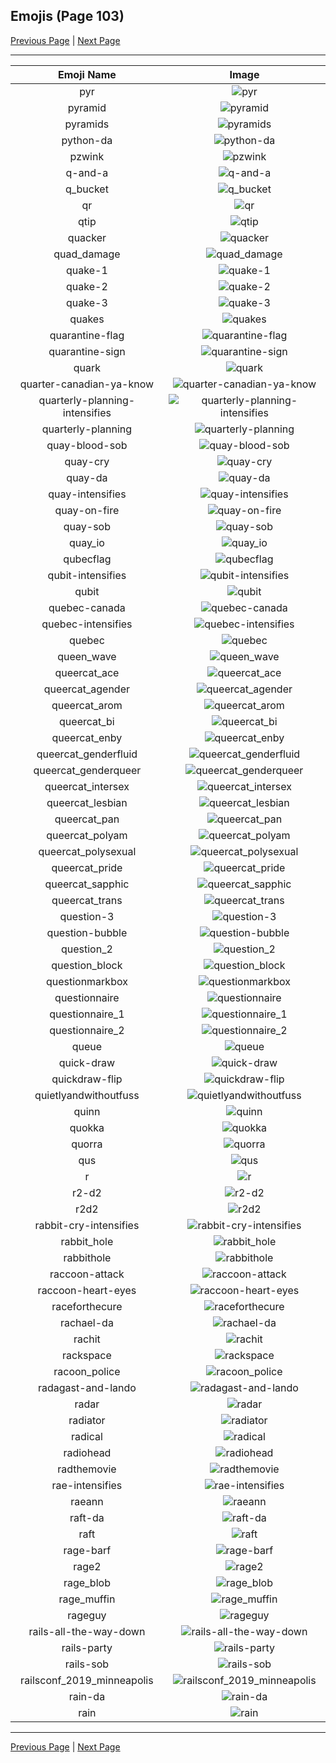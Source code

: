
## Emojis (Page 103)

[Previous Page](/docs/hc/page-p-0102.md)
  | [Next Page](/docs/hc/page-r-0104.md)

<hr />

|Emoji Name|Image|
| :-: | :-: |
|pyr| ![pyr](/emojis/hc/pyr.png)|
|pyramid| ![pyramid](/emojis/hc/pyramid.png)|
|pyramids| ![pyramids](/emojis/hc/pyramids.png)|
|python-da| ![python-da](/emojis/hc/python-da.png)|
|pzwink| ![pzwink](/emojis/hc/pzwink.jpg)|
|q-and-a| ![q-and-a](/emojis/hc/q-and-a.png)|
|q_bucket| ![q_bucket](/emojis/hc/q_bucket.png)|
|qr| ![qr](/emojis/hc/qr.png)|
|qtip| ![qtip](/emojis/hc/qtip.png)|
|quacker| ![quacker](/emojis/hc/quacker.png)|
|quad_damage| ![quad_damage](/emojis/hc/quad_damage.png)|
|quake-1| ![quake-1](/emojis/hc/quake-1.png)|
|quake-2| ![quake-2](/emojis/hc/quake-2.png)|
|quake-3| ![quake-3](/emojis/hc/quake-3.png)|
|quakes| ![quakes](/emojis/hc/quakes.png)|
|quarantine-flag| ![quarantine-flag](/emojis/hc/quarantine-flag.png)|
|quarantine-sign| ![quarantine-sign](/emojis/hc/quarantine-sign.gif)|
|quark| ![quark](/emojis/hc/quark.jpg)|
|quarter-canadian-ya-know| ![quarter-canadian-ya-know](/emojis/hc/quarter-canadian-ya-know.png)|
|quarterly-planning-intensifies| ![quarterly-planning-intensifies](/emojis/hc/quarterly-planning-intensifies.gif)|
|quarterly-planning| ![quarterly-planning](/emojis/hc/quarterly-planning.jpg)|
|quay-blood-sob| ![quay-blood-sob](/emojis/hc/quay-blood-sob.png)|
|quay-cry| ![quay-cry](/emojis/hc/quay-cry.png)|
|quay-da| ![quay-da](/emojis/hc/quay-da.png)|
|quay-intensifies| ![quay-intensifies](/emojis/hc/quay-intensifies.gif)|
|quay-on-fire| ![quay-on-fire](/emojis/hc/quay-on-fire.gif)|
|quay-sob| ![quay-sob](/emojis/hc/quay-sob.png)|
|quay_io| ![quay_io](/emojis/hc/quay_io.png)|
|qubecflag| ![qubecflag](/emojis/hc/qubecflag.png)|
|qubit-intensifies| ![qubit-intensifies](/emojis/hc/qubit-intensifies.gif)|
|qubit| ![qubit](/emojis/hc/qubit.png)|
|quebec-canada| ![quebec-canada](/emojis/hc/quebec-canada.png)|
|quebec-intensifies| ![quebec-intensifies](/emojis/hc/quebec-intensifies.gif)|
|quebec| ![quebec](/emojis/hc/quebec.png)|
|queen_wave| ![queen_wave](/emojis/hc/queen_wave.gif)|
|queercat_ace| ![queercat_ace](/emojis/hc/queercat_ace.png)|
|queercat_agender| ![queercat_agender](/emojis/hc/queercat_agender.png)|
|queercat_arom| ![queercat_arom](/emojis/hc/queercat_arom.png)|
|queercat_bi| ![queercat_bi](/emojis/hc/queercat_bi.png)|
|queercat_enby| ![queercat_enby](/emojis/hc/queercat_enby.png)|
|queercat_genderfluid| ![queercat_genderfluid](/emojis/hc/queercat_genderfluid.png)|
|queercat_genderqueer| ![queercat_genderqueer](/emojis/hc/queercat_genderqueer.png)|
|queercat_intersex| ![queercat_intersex](/emojis/hc/queercat_intersex.png)|
|queercat_lesbian| ![queercat_lesbian](/emojis/hc/queercat_lesbian.png)|
|queercat_pan| ![queercat_pan](/emojis/hc/queercat_pan.png)|
|queercat_polyam| ![queercat_polyam](/emojis/hc/queercat_polyam.png)|
|queercat_polysexual| ![queercat_polysexual](/emojis/hc/queercat_polysexual.png)|
|queercat_pride| ![queercat_pride](/emojis/hc/queercat_pride.png)|
|queercat_sapphic| ![queercat_sapphic](/emojis/hc/queercat_sapphic.png)|
|queercat_trans| ![queercat_trans](/emojis/hc/queercat_trans.png)|
|question-3| ![question-3](/emojis/hc/question-3.gif)|
|question-bubble| ![question-bubble](/emojis/hc/question-bubble.gif)|
|question_2| ![question_2](/emojis/hc/question_2.png)|
|question_block| ![question_block](/emojis/hc/question_block.gif)|
|questionmarkbox| ![questionmarkbox](/emojis/hc/questionmarkbox.png)|
|questionnaire| ![questionnaire](/emojis/hc/questionnaire.jpg)|
|questionnaire_1| ![questionnaire_1](/emojis/hc/questionnaire_1.jpg)|
|questionnaire_2| ![questionnaire_2](/emojis/hc/questionnaire_2.png)|
|queue| ![queue](/emojis/hc/queue.png)|
|quick-draw| ![quick-draw](/emojis/hc/quick-draw.png)|
|quickdraw-flip| ![quickdraw-flip](/emojis/hc/quickdraw-flip.png)|
|quietlyandwithoutfuss| ![quietlyandwithoutfuss](/emojis/hc/quietlyandwithoutfuss.png)|
|quinn| ![quinn](/emojis/hc/quinn.png)|
|quokka| ![quokka](/emojis/hc/quokka.png)|
|quorra| ![quorra](/emojis/hc/quorra.jpg)|
|qus| ![qus](/emojis/hc/qus.png)|
|r| ![r](/emojis/hc/r.png)|
|r2-d2| ![r2-d2](/emojis/hc/r2-d2.png)|
|r2d2| ![r2d2](/emojis/hc/r2d2.gif)|
|rabbit-cry-intensifies| ![rabbit-cry-intensifies](/emojis/hc/rabbit-cry-intensifies.gif)|
|rabbit_hole| ![rabbit_hole](/emojis/hc/rabbit_hole.png)|
|rabbithole| ![rabbithole](/emojis/hc/rabbithole.jpg)|
|raccoon-attack| ![raccoon-attack](/emojis/hc/raccoon-attack.png)|
|raccoon-heart-eyes| ![raccoon-heart-eyes](/emojis/hc/raccoon-heart-eyes.png)|
|raceforthecure| ![raceforthecure](/emojis/hc/raceforthecure.jpg)|
|rachael-da| ![rachael-da](/emojis/hc/rachael-da.png)|
|rachit| ![rachit](/emojis/hc/rachit.png)|
|rackspace| ![rackspace](/emojis/hc/rackspace.jpg)|
|racoon_police| ![racoon_police](/emojis/hc/racoon_police.jpg)|
|radagast-and-lando| ![radagast-and-lando](/emojis/hc/radagast-and-lando.png)|
|radar| ![radar](/emojis/hc/radar.png)|
|radiator| ![radiator](/emojis/hc/radiator.png)|
|radical| ![radical](/emojis/hc/radical.gif)|
|radiohead| ![radiohead](/emojis/hc/radiohead.png)|
|radthemovie| ![radthemovie](/emojis/hc/radthemovie.png)|
|rae-intensifies| ![rae-intensifies](/emojis/hc/rae-intensifies.gif)|
|raeann| ![raeann](/emojis/hc/raeann.png)|
|raft-da| ![raft-da](/emojis/hc/raft-da.png)|
|raft| ![raft](/emojis/hc/raft.png)|
|rage-barf| ![rage-barf](/emojis/hc/rage-barf.png)|
|rage2| ![rage2](/emojis/hc/rage2.jpg)|
|rage_blob| ![rage_blob](/emojis/hc/rage_blob.png)|
|rage_muffin| ![rage_muffin](/emojis/hc/rage_muffin.gif)|
|rageguy| ![rageguy](/emojis/hc/rageguy.png)|
|rails-all-the-way-down| ![rails-all-the-way-down](/emojis/hc/rails-all-the-way-down.gif)|
|rails-party| ![rails-party](/emojis/hc/rails-party.gif)|
|rails-sob| ![rails-sob](/emojis/hc/rails-sob.png)|
|railsconf_2019_minneapolis| ![railsconf_2019_minneapolis](/emojis/hc/railsconf_2019_minneapolis.jpg)|
|rain-da| ![rain-da](/emojis/hc/rain-da.png)|
|rain| ![rain](/emojis/hc/rain.png)|

<hr/>

[Previous Page](/docs/hc/page-p-0102.md)
  | [Next Page](/docs/hc/page-r-0104.md)